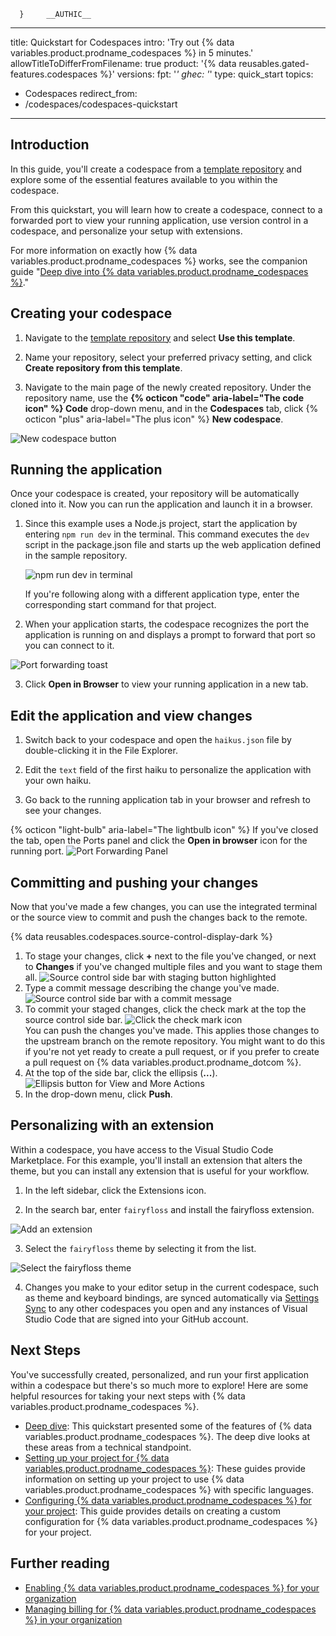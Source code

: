       }     __AUTHIC__



---
title: Quickstart for Codespaces
intro: 'Try out {% data variables.product.prodname_codespaces %} in 5 minutes.'
allowTitleToDifferFromFilename: true
product: '{% data reusables.gated-features.codespaces %}'
versions:
  fpt: '*'
  ghec: '*'
type: quick_start
topics:
  - Codespaces
redirect_from:
  - /codespaces/codespaces-quickstart
---

## Introduction

In this guide, you'll create a codespace from a [template repository](https://github.com/2percentsilk/haikus-for-codespaces) and explore some of the essential features available to you within the codespace.

From this quickstart, you will learn how to create a codespace, connect to a forwarded port to view your running application, use version control in a codespace, and personalize your setup with extensions.

For more information on exactly how {% data variables.product.prodname_codespaces %} works, see the companion guide "[Deep dive into {% data variables.product.prodname_codespaces %}](/codespaces/getting-started/deep-dive)."

## Creating your codespace

1. Navigate to the [template repository](https://github.com/2percentsilk/haikus-for-codespaces) and select **Use this template**. 

2. Name your repository, select your preferred privacy setting, and click **Create repository from this template**.

3. Navigate to the main page of the newly created repository. Under the repository name, use the **{% octicon "code" aria-label="The code icon" %} Code** drop-down menu, and in the **Codespaces** tab, click {% octicon "plus" aria-label="The plus icon" %} **New codespace**.

  ![New codespace button](/assets/images/help/codespaces/new-codespace-button.png)

## Running the application

Once your codespace is created, your repository will be automatically cloned into it. Now you can run the application and launch it in a browser.

1. Since this example uses a Node.js project, start the application by entering `npm run dev` in the terminal. This command executes the `dev` script in the package.json file and starts up the web application defined in the sample repository.
   
   ![npm run dev in terminal](/assets/images/help/codespaces/codespaces-npm-run-dev.png)

    If you're following along with a different application type, enter the corresponding start command for that project.

2. When your application starts, the codespace recognizes the port the application is running on and displays a prompt to forward that port so you can connect to it. 

  ![Port forwarding toast](/assets/images/help/codespaces/quickstart-port-toast.png)

3. Click **Open in Browser** to view your running application in a new tab.

## Edit the application and view changes

1. Switch back to your codespace and open the `haikus.json` file by double-clicking it in the File Explorer.

2. Edit the `text` field of the first haiku to personalize the application with your own haiku.

3. Go back to the running application tab in your browser and refresh to see your changes.
   
  {% octicon "light-bulb" aria-label="The lightbulb icon" %}  If you've closed the tab, open the Ports panel and click the **Open in browser** icon for the running port.
  ![Port Forwarding Panel](/assets/images/help/codespaces/quickstart-forward-port.png)

## Committing and pushing your changes

Now that you've made a few changes, you can use the integrated terminal or the source view to commit and push the changes back to the remote.

{% data reusables.codespaces.source-control-display-dark %}
1. To stage your changes, click  **+** next to the file you've changed, or next to **Changes** if you've changed multiple files and you want to stage them all.
![Source control side bar with staging button highlighted](/assets/images/help/codespaces/codespaces-commit-stage.png)
1. Type a commit message describing the change you've made.
![Source control side bar with a commit message](/assets/images/help/codespaces/codespaces-commit-commit-message.png)  
1. To commit your staged changes, click the check mark at the top the source control side bar.
![Click the check mark icon](/assets/images/help/codespaces/codespaces-commit-checkmark-icon.png)  
    You can push the changes you've made. This applies those changes to the upstream branch on the remote repository. You might want to do this if you're not yet ready to create a pull request, or if you prefer to create a pull request on {% data variables.product.prodname_dotcom %}.
1. At the top of the side bar, click the ellipsis (**...**).
![Ellipsis button for View and More Actions](/assets/images/help/codespaces/source-control-ellipsis-button-nochanges.png)
1. In the drop-down menu, click **Push**.

## Personalizing with an extension

Within a codespace, you have access to the Visual Studio Code Marketplace. For this example, you'll install an extension that alters the theme, but you can install any extension that is useful for your workflow.

1. In the left sidebar, click the Extensions icon.

2.  In the search bar, enter `fairyfloss` and install the fairyfloss extension.

  ![Add an extension](/assets/images/help/codespaces/add-extension.png)

3. Select the `fairyfloss` theme by selecting it from the list.

  ![Select the fairyfloss theme](/assets/images/help/codespaces/fairyfloss.png)

4. Changes you make to your editor setup in the current codespace, such as theme and keyboard bindings, are synced automatically via [Settings Sync](https://code.visualstudio.com/docs/editor/settings-sync) to any other codespaces you open and any instances of Visual Studio Code that are signed into your GitHub account.

## Next Steps

You've successfully created, personalized, and run your first application within a codespace but there's so much more to explore! Here are some helpful resources for taking your next steps with {% data variables.product.prodname_codespaces %}.
  - [Deep dive](/codespaces/getting-started/deep-dive): This quickstart presented some of the features of {% data variables.product.prodname_codespaces %}. The deep dive looks at these areas from a technical standpoint.
  - [Setting up your project for {% data variables.product.prodname_codespaces %}](/codespaces/getting-started-with-codespaces): These guides provide information on setting up your project to use {% data variables.product.prodname_codespaces %} with specific languages.
  - [Configuring {% data variables.product.prodname_codespaces %} for your project](/codespaces/setting-up-your-codespace/configuring-codespaces-for-your-project): This guide provides details on creating a custom configuration for {% data variables.product.prodname_codespaces %} for your project.

## Further reading

- [Enabling {% data variables.product.prodname_codespaces %} for your organization](/codespaces/managing-codespaces-for-your-organization/enabling-codespaces-for-your-organization)
- [Managing billing for {% data variables.product.prodname_codespaces %} in your organization](/codespaces/managing-codespaces-for-your-organization/managing-billing-for-codespaces-in-your-organization)
